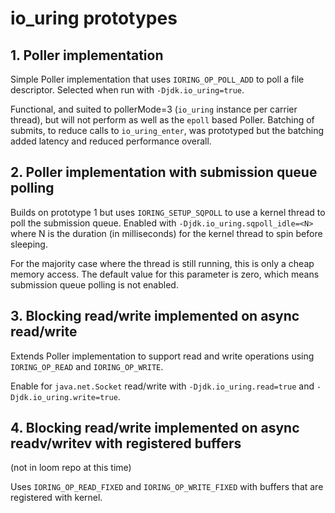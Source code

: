 # io_uring prototypes

## 1. Poller implementation

Simple Poller implementation that uses `IORING_OP_POLL_ADD` to poll a file descriptor.
Selected when run with `-Djdk.io_uring=true`.

Functional, and suited to pollerMode=3 (`io_uring` instance per carrier thread),
but will not perform as well as the `epoll` based Poller. Batching of submits, to
reduce calls to `io_uring_enter`, was prototyped but the batching added latency
and reduced performance overall.


## 2. Poller implementation with submission queue polling

Builds on prototype 1 but uses `IORING_SETUP_SQPOLL` to use a kernel thread to poll the
submission queue. Enabled with `-Djdk.io_uring.sqpoll_idle=<N>` where N is the duration
(in milliseconds) for the kernel thread to spin before sleeping.

For the majority case where the thread is still running, this is only a cheap memory access.
The default value for this parameter is zero, which means submission queue polling is not
enabled.

## 3. Blocking read/write implemented on async read/write

Extends Poller implementation to support read and write operations using `IORING_OP_READ`
and `IORING_OP_WRITE`.

Enable for `java.net.Socket` read/write with `-Djdk.io_uring.read=true` and
`-Djdk.io_uring.write=true`.

## 4. Blocking read/write implemented on async readv/writev with registered buffers

(not in loom repo at this time)

Uses `IORING_OP_READ_FIXED` and `IORING_OP_WRITE_FIXED` with buffers that are
registered with kernel.
